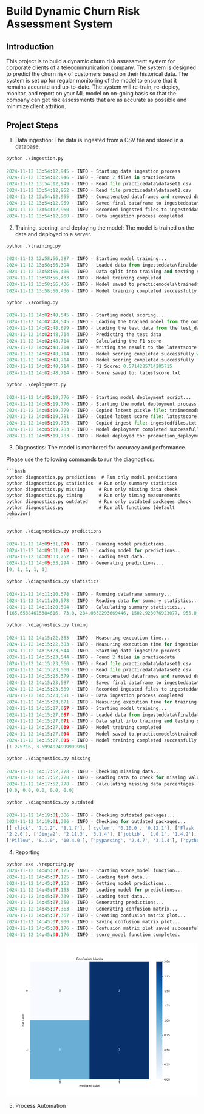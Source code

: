 # Build Dynamic Churn Risk Assessment System

## Introduction
This project is to build a dynamic churn risk assessment system for corporate clients of a telecommunication company. The system is designed to predict the churn risk of customers based on their historical data. The system is set up for regular monitoring of the model to ensure that it remains accurate and up-to-date. The system will re-train, re-deploy, monitor, and report on your ML model on on-going basis so that the company can get risk assessments that are as accurate as possible and minimize client attrition.

## Project Steps

1. Data ingestion: The data is ingested from a CSV file and stored in a database.

```python
python .\ingestion.py

2024-11-12 13:54:12,945 - INFO - Starting data ingestion process
2024-11-12 13:54:12,946 - INFO - Found 2 files in practicedata
2024-11-12 13:54:12,949 - INFO - Read file practicedata\dataset1.csv
2024-11-12 13:54:12,952 - INFO - Read file practicedata\dataset2.csv
2024-11-12 13:54:12,955 - INFO - Concatenated dataframes and removed duplicates
2024-11-12 13:54:12,959 - INFO - Saved final dataframe to ingesteddata\finaldata.csv      
2024-11-12 13:54:12,960 - INFO - Recorded ingested files to ingesteddata\ingestedfiles.txt
2024-11-12 13:54:12,960 - INFO - Data ingestion process completed
```


2. Training, scoring, and deploying the model: The model is trained on the data and deployed to a server.

```python
python .\training.py

2024-11-12 13:58:56,387 - INFO - Starting model training...
2024-11-12 13:58:56,394 - INFO - Loaded data from ingesteddata\finaldata.csv
2024-11-12 13:58:56,406 - INFO - Data split into training and testing sets  
2024-11-12 13:58:56,433 - INFO - Model training completed
2024-11-12 13:58:56,436 - INFO - Model saved to practicemodels\trainedmodel.pkl
2024-11-12 13:58:56,436 - INFO - Model training completed successfully
```

```python
python .\scoring.py

2024-11-12 14:02:48,545 - INFO - Starting model scoring...
2024-11-12 14:02:48,545 - INFO - Loading the trained model from the output_model_path directory
2024-11-12 14:02:48,699 - INFO - Loading the test data from the test_data_path
2024-11-12 14:02:48,714 - INFO - Predicting the test data
2024-11-12 14:02:48,714 - INFO - Calculating the F1 score
2024-11-12 14:02:48,714 - INFO - Writing the result to the latestscore.txt file
2024-11-12 14:02:48,714 - INFO - Model scoring completed successfully with F1 Score: 0.5714285714285715
2024-11-12 14:02:48,714 - INFO - Model scoring completed successfully
2024-11-12 14:02:48,714 - INFO - F1 Score: 0.5714285714285715
2024-11-12 14:02:48,714 - INFO - Score saved to: latestscore.txt
```

```python
python .\deployment.py

2024-11-12 14:05:19,776 - INFO - Starting model deployment script...
2024-11-12 14:05:19,776 - INFO - Starting the model deployment process...   
2024-11-12 14:05:19,779 - INFO - Copied latest pickle file: trainedmodel.pkl
2024-11-12 14:05:19,781 - INFO - Copied latest score file: latestscore.txt  
2024-11-12 14:05:19,783 - INFO - Copied ingest file: ingestedfiles.txt      
2024-11-12 14:05:19,783 - INFO - Model deployment completed successfully    
2024-11-12 14:05:19,783 - INFO - Model deployed to: production_deployment   
```

3. Diagnostics: The model is monitored for accuracy and performance.

Please use the following commands to run the diagnostics:

    ```bash
    python diagnostics.py predictions  # Run only model predictions
    python diagnostics.py statistics  # Run only summary statistics
    python diagnostics.py missing     # Run only missing data check
    python diagnostics.py timing      # Run only timing measurements
    python diagnostics.py outdated    # Run only outdated packages check
    python diagnostics.py             # Run all functions (default behavior)
    ```


```python
python .\diagnostics.py predictions

2024-11-12 14:09:31,070 - INFO - Running model predictions...
2024-11-12 14:09:31,070 - INFO - Loading model for predictions...
2024-11-12 14:09:33,252 - INFO - Loading test data...
2024-11-12 14:09:33,294 - INFO - Generating predictions...
[0, 1, 1, 1, 1]
```

```python
python .\diagnostics.py statistics

2024-11-12 14:11:20,578 - INFO - Running dataframe summary...
2024-11-12 14:11:20,578 - INFO - Reading data for summary statistics...
2024-11-12 14:11:20,594 - INFO - Calculating summary statistics...
[165.65384615384616, 73.0, 284.0332293669446, 1502.923076923077, 955.0, 2192.6449584568304, 26.884615384615383, 14.0, 31.35388578543581, 0.5769230769230769, 1.0, 0.5038314736557788]
```

```python
python .\diagnostics.py timing

2024-11-12 14:15:22,383 - INFO - Measuring execution time...
2024-11-12 14:15:22,383 - INFO - Measuring execution time for ingestion script...
2024-11-12 14:15:23,544 - INFO - Starting data ingestion process
2024-11-12 14:15:23,544 - INFO - Found 2 files in practicedata      
2024-11-12 14:15:23,560 - INFO - Read file practicedata\dataset1.csv
2024-11-12 14:15:23,560 - INFO - Read file practicedata\dataset2.csv
2024-11-12 14:15:23,579 - INFO - Concatenated dataframes and removed duplicates
2024-11-12 14:15:23,587 - INFO - Saved final dataframe to ingesteddata\finaldata.csv
2024-11-12 14:15:23,589 - INFO - Recorded ingested files to ingesteddata\ingestedfiles.txt
2024-11-12 14:15:23,591 - INFO - Data ingestion process completed
2024-11-12 14:15:23,671 - INFO - Measuring execution time for training script...
2024-11-12 14:15:27,057 - INFO - Starting model training...
2024-11-12 14:15:27,057 - INFO - Loaded data from ingesteddata\finaldata.csv
2024-11-12 14:15:27,071 - INFO - Data split into training and testing sets
2024-11-12 14:15:27,089 - INFO - Model training completed
2024-11-12 14:15:27,094 - INFO - Model saved to practicemodels\trainedmodel.pkl
2024-11-12 14:15:27,095 - INFO - Model training completed successfully
[1.275716, 3.5994024999999996]
```

```python
python .\diagnostics.py missing

2024-11-12 14:17:52,778 - INFO - Checking missing data...
2024-11-12 14:17:52,778 - INFO - Reading data to check for missing values...
2024-11-12 14:17:52,778 - INFO - Calculating missing data percentages...    
[0.0, 0.0, 0.0, 0.0, 0.0]
```

```python
python .\diagnostics.py outdated

2024-11-12 14:19:01,306 - INFO - Checking outdated packages...
2024-11-12 14:19:01,306 - INFO - Checking for outdated packages...
[['click', '7.1.2', '8.1.7'], ['cycler', '0.10.0', '0.12.1'], ['Flask', '1.1.2', '3.0.3'], ['itsdangerous', '1.1.0', 
'2.2.0'], ['Jinja2', '2.11.3', '3.1.4'], ['joblib', '1.0.1', '1.4.2'], ['kiwisolver', '1.3.1', '1.4.7'], ['MarkupSafe', '1.1.1', '2.1.5'], ['matplotlib', '3.3.4', '3.7.5'], ['numpy', '1.20.1', '1.24.4'], ['pandas', '1.2.2', '2.0.3'], 
['Pillow', '8.1.0', '10.4.0'], ['pyparsing', '2.4.7', '3.1.4'], ['python-dateutil', '2.8.1', '2.9.0.post0'], ['pytz', '2021.1', '2024.2'], ['scikit-learn', '0.24.1', '1.3.2'], ['scipy', '1.6.1', '1.10.1'], ['seaborn', '0.11.1', '0.13.2'], ['six', '1.15.0', '1.16.0'], ['threadpoolctl', '2.1.0', '3.5.0'], ['Werkzeug', '1.0.1', '3.0.6']]
```

4. Reporting

```python
python.exe .\reporting.py
2024-11-12 14:45:07,125 - INFO - Starting score_model function...
2024-11-12 14:45:07,125 - INFO - Loading test data...
2024-11-12 14:45:07,153 - INFO - Getting model predictions...
2024-11-12 14:45:07,153 - INFO - Loading model for predictions...
2024-11-12 14:45:07,339 - INFO - Loading test data...
2024-11-12 14:45:07,350 - INFO - Generating predictions...
2024-11-12 14:45:07,363 - INFO - Generating confusion matrix...
2024-11-12 14:45:07,367 - INFO - Creating confusion matrix plot...
2024-11-12 14:45:07,900 - INFO - Saving confusion matrix plot...
2024-11-12 14:45:08,176 - INFO - Confusion matrix plot saved successfully.
2024-11-12 14:45:08,176 - INFO - score_model function completed.
```
![Confusion Matrix](./practicemodels/confusionmatrix.png)


5. Process Automation

